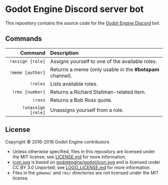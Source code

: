# Godot Engine Discord server bot

This repository contains the source code for the [Godot Engine Discord](https://godotengine.org/community) bot.

## Commands

| Command            | Description                                               |
|    ---:            | :---                                                      |
| `!assign [role]`   | Assigns yourself to one of the available roles.           |
| `!meme [author]`   | Returns a meme (only usable in the **#botspam** channel). |
| `!roles`           | Lists available roles.                                    |
| `!rms [number]`    | Returns a Richard Stallman-related item.                  |
| `!ross`            | Returns a Bob Ross quote.                                 |
| `!unassign [role]` | Unassigns yourself from a role.                           |

## License

Copyright © 2016-2018 Godot Engine contributors

- Unless otherwise specified, files in this repository are licensed under
  the MIT license; see [LICENSE.md](LICENSE.md) for more information.
- [icon.svg](icon.svg) is based on
  [godotengine/godot/icon.svg](https://github.com/godotengine/godot/blob/master/icon.svg)
  and is licensed under CC BY 3.0 Unported; see
  [LOGO_LICENSE.md](https://github.com/godotengine/godot/blob/master/LOGO_LICENSE.md)
  for more information.
- Files in the `gdmeme/` and `rms/` directories are not licensed under
  the MIT license.

